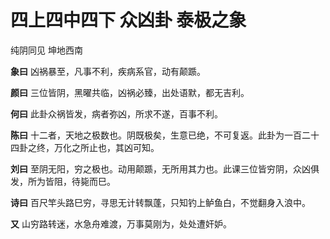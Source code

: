 # 四上四中四下 众凶卦 泰极之象

纯阴同见 坤地西南

**象曰** 凶祸暴至，凡事不利，疾病系官，动有颠踬。

**颜曰** 三位皆阴，黑曜共临，凶祸必臻，出处语默，都无吉利。

**何曰** 此卦众祸皆发，病者弥凶，所求不遂，百事不利。

**陈曰** 十二者，天地之极数也。阴既极矣，生意已绝，不可复返。此卦为一百二十四卦之终，万化之所止也，其凶可知。

**刘曰** 至阴无阳，穷之极也。动用颠踬，无所用其力也。此课三位皆穷阴，众凶俱发，所为皆阻，待毙而巳。

**诗曰** 百尺竿头路巳穷，寻思无计转飘蓬，只知钓上鲈鱼白，不觉翻身入浪中。

**又** 山穷路转迷，水急舟难渡，万事莫刚为，处处遭奸妒。
